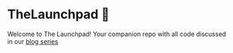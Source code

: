 # TheLaunchpad 🚀
Welcome to The Launchpad! Your companion repo with all code discussed in our [blog series](https://blogs.cisco.com/learning)